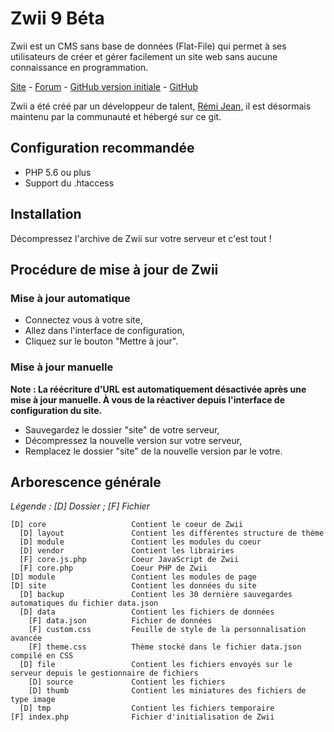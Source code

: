 # Zwii 9 Béta

Zwii est un CMS sans base de données (Flat-File) qui permet à ses utilisateurs de créer et gérer facilement un site web sans aucune connaissance en programmation.

[Site](http://zwiicms.com/) - [Forum](http://forum.zwiicms.com/) - [GitHub version initiale](https://github.com/remijean/ZwiiCMS/) - [GitHub](https://github.com/fredtempez/ZwiiCMS)

Zwii a été créé par un développeur de talent, [Rémi Jean](https://remijean.fr/), il est désormais maintenu par la communauté et hébergé sur ce git.


## Configuration recommandée

* PHP 5.6 ou plus
* Support du .htaccess

## Installation

Décompressez l'archive de Zwii sur votre serveur et c'est tout !

## Procédure de mise à jour de Zwii

### Mise à jour automatique

* Connectez vous à votre site,
* Allez dans l'interface de configuration,
* Cliquez sur le bouton "Mettre à jour".

### Mise à jour manuelle

**Note : La réécriture d'URL est automatiquement désactivée après une mise à jour manuelle. À vous de la réactiver depuis l'interface de configuration du site.**

* Sauvegardez le dossier "site" de votre serveur,
* Décompressez la nouvelle version sur votre serveur,
* Remplacez le dossier "site" de la nouvelle version par le votre.

## Arborescence générale

*Légende : [D] Dossier ; [F] Fichier*

```text
[D] core                   Contient le coeur de Zwii
  [D] layout               Contient les différentes structure de thème
  [D] module               Contient les modules du coeur
  [D] vendor               Contient les librairies
  [F] core.js.php          Coeur JavaScript de Zwii
  [F] core.php             Coeur PHP de Zwii
[D] module                 Contient les modules de page
[D] site                   Contient les données du site
  [D] backup               Contient les 30 dernière sauvegardes automatiques du fichier data.json
  [D] data                 Contient les fichiers de données
    [F] data.json          Fichier de données
    [F] custom.css         Feuille de style de la personnalisation avancée
    [F] theme.css          Thème stocké dans le fichier data.json compilé en CSS
  [D] file                 Contient les fichiers envoyés sur le serveur depuis le gestionnaire de fichiers
    [D] source             Contient les fichiers
    [D] thumb              Contient les miniatures des fichiers de type image
  [D] tmp                  Contient les fichiers temporaire
[F] index.php              Fichier d'initialisation de Zwii
```
